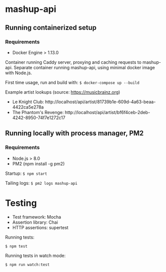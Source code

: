 # mashup-api

## Running containerized setup

### Requirements
* Docker Engine > 1.13.0

Container running Caddy server, proxying and caching requests to mashup-api.
Separate container running mashup-api, using minimal docker image with Node.js.

First time usage, run and build with:
`$ docker-compose up --build`

Example artist lookups (source: https://musicbrainz.org)
- Le Knight Club: http://localhost/api/artist/81739b1e-609d-4a63-beaa-4422ca5e278a
- The Phantom's Revenge: http://localhost/api/artist/bf6f4ceb-2deb-4242-8950-74f7e1272c17

## Running locally with process manager, PM2

### Requirements
* Node.js > 8.0
* PM2 (npm install -g pm2)

Startup:
`$ npm start`

Tailing logs:
`$ pm2 logs mashup-api`


# Testing
- Test framework: Mocha
- Assertion library: Chai
- HTTP assertions: supertest

Running tests:

`$ npm test`

Running tests in watch mode:

`$ npm run watch:test`